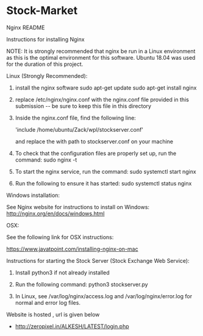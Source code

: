 # Stock-Market

Nginx README

Instructions for installing Nginx


NOTE: It is strongly recommended that nginx be run in a Linux environment as this is the optimal environment for this software. Ubuntu 18.04 was used for the duration of this project.


Linux (Strongly Recommended):
1. install the nginx software
	sudo apt-get update
	sudo apt-get install nginx

2. replace /etc/nginx/nginx.conf with the nginx.conf file provided in this submission -- be sure to keep this file in this directory
3. Inside the nginx.conf file, find the following line:
	
	'include /home/ubuntu/Zack/wpl/stockserver.conf'
	
	and replace the with path to stockserver.conf on your machine

4. To check that the configuration files are properly set up, run the command:
	sudo nginx -t

5. To start the nginx service, run the command:
	sudo systemctl start nginx

6. Run the following to ensure it has started:
	sudo systemctl status nginx




Windows installation:
	 
See Nginx website for instructions to install on Windows:
	http://nginx.org/en/docs/windows.html



OSX:

See the following link for OSX instructions:

https://www.javatpoint.com/installing-nginx-on-mac




Instructions for starting the Stock Server (Stock Exchange Web Service):

1. Install python3 if not already installed

2. Run the following command:
	python3 stockserver.py

3. In Linux, see /var/log/nginx/access.log and /var/log/nginx/error.log for normal and error log files.


Website is hosted , url is given below
- http://zeropixel.in/ALKESH/LATEST/login.php


